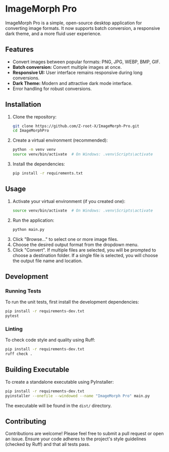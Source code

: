 # ImageMorph Pro

ImageMorph Pro is a simple, open-source desktop application for converting image formats. It now supports batch conversion, a responsive dark theme, and a more fluid user experience.

## Features

*   Convert images between popular formats: PNG, JPG, WEBP, BMP, GIF.
*   **Batch conversion:** Convert multiple images at once.
*   **Responsive UI:** User interface remains responsive during long conversions.
*   **Dark Theme:** Modern and attractive dark mode interface.
*   Error handling for robust conversions.

## Installation

1.  Clone the repository:
    ```bash
    git clone https://github.com/Z-root-X/ImageMorph-Pro.git
    cd ImageMorphPro
    ```
2.  Create a virtual environment (recommended):
    ```bash
    python -m venv venv
    source venv/bin/activate  # On Windows: .venv\Scripts\activate
    ```
3.  Install the dependencies:
    ```bash
    pip install -r requirements.txt
    ```

## Usage

1.  Activate your virtual environment (if you created one):
    ```bash
    source venv/bin/activate  # On Windows: .venv\Scripts\activate
    ```
2.  Run the application:
    ```bash
    python main.py
    ```
3.  Click "Browse..." to select one or more image files.
4.  Choose the desired output format from the dropdown menu.
5.  Click "Convert". If multiple files are selected, you will be prompted to choose a destination folder. If a single file is selected, you will choose the output file name and location.

## Development

### Running Tests

To run the unit tests, first install the development dependencies:

```bash
pip install -r requirements-dev.txt
pytest
```

### Linting

To check code style and quality using Ruff:

```bash
pip install -r requirements-dev.txt
ruff check .
```

## Building Executable

To create a standalone executable using PyInstaller:

```bash
pip install -r requirements-dev.txt
pyinstaller --onefile --windowed --name "ImageMorph Pro" main.py
```

The executable will be found in the `dist/` directory.

## Contributing

Contributions are welcome! Please feel free to submit a pull request or open an issue. Ensure your code adheres to the project's style guidelines (checked by Ruff) and that all tests pass.